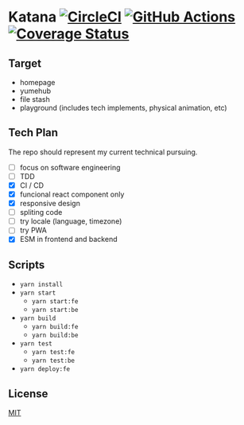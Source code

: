 # Katana [![CircleCI](https://circleci.com/gh/samuraime/katana.svg?style=shield)](https://circleci.com/gh/samuraime/katana) [![GitHub Actions](https://github.com/samuraime/katana/workflows/Main%20workflow/badge.svg)](https://github.com/samuraime/katana/actions) [![Coverage Status](https://coveralls.io/repos/github/samuraime/katana/badge.svg?branch=master)](https://coveralls.io/github/samuraime/katana?branch=master)

## Target

  - homepage
  - yumehub
  - file stash
  - playground (includes tech implements, physical animation, etc)

## Tech Plan
  
  The repo should represent my current technical pursuing.

  - [ ] focus on software engineering
  - [ ] TDD
  - [x] CI / CD
  - [x] funcional react component only
  - [x] responsive design
  - [ ] spliting code
  - [ ] try locale (language, timezone)
  - [ ] try PWA
  - [x] ESM in frontend and backend

## Scripts

- `yarn install`
- `yarn start`
  - `yarn start:fe`
  - `yarn start:be`
- `yarn build`
  - `yarn build:fe`
  - `yarn build:be`
- `yarn test`
  - `yarn test:fe`
  - `yarn test:be`
- `yarn deploy:fe`

## License

[MIT](./LICENSE)
